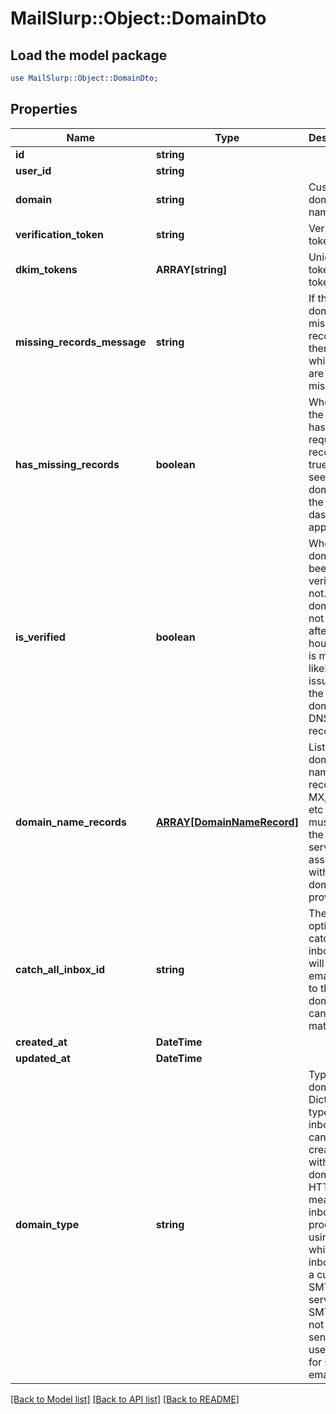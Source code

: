 # MailSlurp::Object::DomainDto

## Load the model package
```perl
use MailSlurp::Object::DomainDto;
```

## Properties
Name | Type | Description | Notes
------------ | ------------- | ------------- | -------------
**id** | **string** |  | 
**user_id** | **string** |  | 
**domain** | **string** | Custom domain name | 
**verification_token** | **string** | Verification tokens | 
**dkim_tokens** | **ARRAY[string]** | Unique token DKIM tokens | 
**missing_records_message** | **string** | If the domain is missing records then show which pairs are missing. | [optional] 
**has_missing_records** | **boolean** | Whether the domain has missing required records. If true then see the domain in the dashboard app. | 
**is_verified** | **boolean** | Whether domain has been verified or not. If the domain is not verified after 72 hours there is most likely an issue with the domains DNS records. | 
**domain_name_records** | [**ARRAY[DomainNameRecord]**](DomainNameRecord) | List of DNS domain name records (C, MX, TXT) etc that you must add to the DNS server associated with your domain provider. | 
**catch_all_inbox_id** | **string** | The optional catch all inbox that will receive emails sent to the domain that cannot be matched. | [optional] 
**created_at** | **DateTime** |  | 
**updated_at** | **DateTime** |  | 
**domain_type** | **string** | Type of domain. Dictates type of inbox that can be created with domain. HTTP means inboxes are processed using SES while SMTP inboxes use a custom SMTP mail server. SMTP does not support sending so use HTTP for sending emails. | 

[[Back to Model list]](../README#documentation-for-models) [[Back to API list]](../README#documentation-for-api-endpoints) [[Back to README]](../README)


